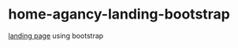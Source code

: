 # home-agancy-landing-bootstrap

[landing page](https://serafimovicheugene.github.io/home-agancy-landing-bootstrap/) using bootstrap


